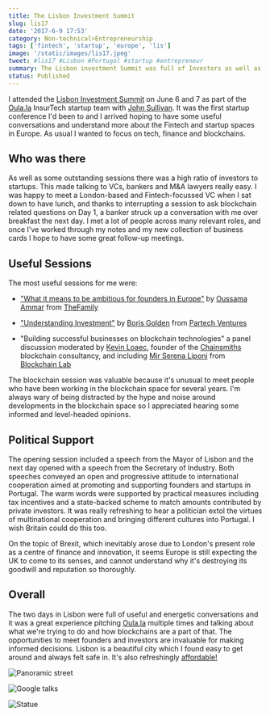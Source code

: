 ```yaml
---
title: The Lisbon Investment Summit
slug: lis17
date: '2017-6-9 17:53'
category: Non-technical>Entrepreneurship
tags: ['fintech', 'startup', 'europe', 'lis']
image: '/static/images/lis17.jpeg'
tweet: #lis17 #Lisbon #Portugal #startup #entrepreneur
summary: The Lisbon investment Summit was full of Investors as well as Founders. The sessions were good enough but the real value was in the conversations.
status: Published
---
```


I attended the [Lisbon Investment Summit](http://www.lis-summit.com/) on June 6 and 7 as part of the [Oula.la](http://www.oula.la) InsurTech startup team with [John Sullivan](https://twitter.com/jd_sullivan?lang=en-gb). It was the first startup conference I'd been to and I arrived hoping to have some useful conversations and understand more about the Fintech and startup spaces in Europe. As usual I wanted to focus on tech, finance and blockchains.

## Who was there

As well as some outstanding sessions there was a high ratio of investors to startups. This made talking to VCs, bankers and M&A lawyers really easy. I was happy to meet a London-based and Fintech-focussed VC when I sat down to have lunch, and thanks to interrupting a session to ask blockchain related questions on Day 1, a banker struck up a conversation with me over breakfast the next day. I met a lot of people across many relevant roles, and once I've worked through my notes and my new collection of business cards I hope to have some great follow-up meetings.

## Useful Sessions

The most useful sessions for me were:

- ["What it means to be ambitious for founders in Europe"](ambitious) by [Oussama Ammar](https://twitter.com/daedalium?lang=en) from [TheFamily](https://www.thefamily.co)

- ["Understanding Investment"](investment) by [Boris Golden](https://twitter.com/Boris_Golden) from [Partech Ventures](https://www.partechventures.com)

- "Building successful businesses on blockchain technologies" a panel discussion moderated by [Kevin Loaec](https://twitter.com/kloaec?lang=en), founder of the [Chainsmiths](http://chainsmiths.com/) blockchain consultancy, and including [Mir Serena Liponi](https://twitter.com/mir_btc) from [Blockchain Lab](http://www.blockchainlab.it/)

The blockchain session was valuable because it's unusual to meet people who have been working in the blockchain space for several years. I'm always wary of being distracted by the hype and noise around developments in the blockchain space so I appreciated hearing some informed and level-headed opinions.

## Political Support

The opening session included a speech from the Mayor of Lisbon and the next day opened with a speech from the Secretary of Industry. Both speeches conveyed an open and progressive attitude to international cooperation aimed at promoting and supporting founders and startups in Portugal. The warm words were supported by practical measures including tax incentives and a state-backed scheme to match amounts contributed by private investors. It was really refreshing to hear a politician extol the virtues of multinational cooperation and bringing different cultures into Portugal. I wish Britain could do this too.

On the topic of Brexit, which inevitably arose due to London's present role as a centre of finance and innovation, it seems Europe is still expecting the UK to come to its senses, and cannot understand why it's destroying its goodwill and reputation so thoroughly.

## Overall

The two days in Lisbon were full of useful and energetic conversations and it was a great experience pitching [Oula.la](http://www.oula.la) multiple times and talking about what we're trying to do and how blockchains are a part of that. The opportunities to meet founders and investors are invaluable for making informed decisions. Lisbon is a beautiful city which I found easy to get around and always felt safe in. It's also refreshingly [affordable!](london)

![Panoramic street](/static/images/lis4.JPG)

![Google talks](/static/images/lis3.JPG)

![Statue](/static/images/lis1.JPG)
